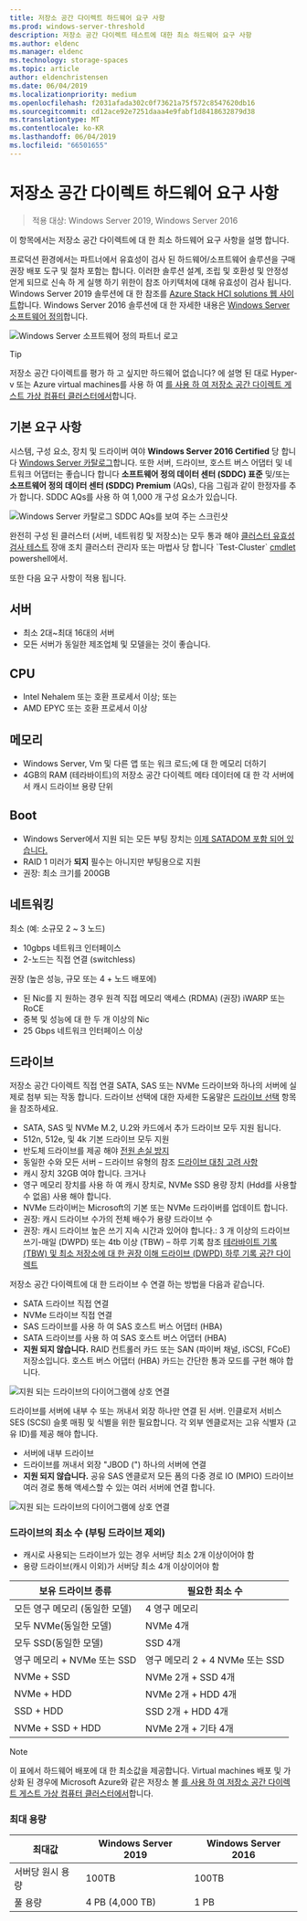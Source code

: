 ```yaml
---
title: 저장소 공간 다이렉트 하드웨어 요구 사항
ms.prod: windows-server-threshold
description: 저장소 공간 다이렉트 테스트에 대한 최소 하드웨어 요구 사항
ms.author: eldenc
ms.manager: eldenc
ms.technology: storage-spaces
ms.topic: article
author: eldenchristensen
ms.date: 06/04/2019
ms.localizationpriority: medium
ms.openlocfilehash: f2031afada302c0f73621a75f572c8547620db16
ms.sourcegitcommit: cd12ace92e7251daaa4e9fabf1d8418632879d38
ms.translationtype: MT
ms.contentlocale: ko-KR
ms.lasthandoff: 06/04/2019
ms.locfileid: "66501655"
---
```

# <a name="storage-spaces-direct-hardware-requirements"></a>저장소 공간 다이렉트 하드웨어 요구 사항

> 적용 대상: Windows Server 2019, Windows Server 2016

이 항목에서는 저장소 공간 다이렉트에 대 한 최소 하드웨어 요구 사항을 설명 합니다.

프로덕션 환경에서는 파트너에서 유효성이 검사 된 하드웨어/소프트웨어 솔루션을 구매 권장 배포 도구 및 절차 포함는 합니다. 이러한 솔루션 설계, 조립 및 호환성 및 안정성 얻게 되므로 신속 하 게 실행 하기 위한이 참조 아키텍처에 대해 유효성이 검사 됩니다. Windows Server 2019 솔루션에 대 한 참조를 [Azure Stack HCI solutions 웹 사이트](https://azure.microsoft.com/overview/azure-stack/hci)합니다. Windows Server 2016 솔루션에 대 한 자세한 내용은 [Windows Server 소프트웨어 정의](https://microsoft.com/wssd)합니다.

![Windows Server 소프트웨어 정의 파트너 로고](media/hardware-requirements/wssd-partners.png)

   > [!TIP]
   > 저장소 공간 다이렉트를 평가 하 고 싶지만 하드웨어 없습니다? 에 설명 된 대로 Hyper-v 또는 Azure virtual machines를 사용 하 여 [를 사용 하 여 저장소 공간 다이렉트 게스트 가상 컴퓨터 클러스터에서](storage-spaces-direct-in-vm.md)합니다.

## <a name="base-requirements"></a>기본 요구 사항

시스템, 구성 요소, 장치 및 드라이버 여야 **Windows Server 2016 Certified** 당 합니다 [Windows Server 카탈로그](https://www.windowsservercatalog.com)합니다. 또한 서버, 드라이브, 호스트 버스 어댑터 및 네트워크 어댑터는 좋습니다 합니다 **소프트웨어 정의 데이터 센터 (SDDC) 표준** 및/또는 **소프트웨어 정의 데이터 센터 (SDDC) Premium** (AQs), 다음 그림과 같이 한정자를 추가 합니다. SDDC AQs를 사용 하 여 1,000 개 구성 요소가 있습니다.

![Windows Server 카탈로그 SDDC AQs를 보여 주는 스크린샷](media/hardware-requirements/sddc-aqs.png)

완전히 구성 된 클러스터 (서버, 네트워킹 및 저장소)는 모두 통과 해야 [클러스터 유효성 검사 테스트](https://technet.microsoft.com/library/cc732035(v=ws.10).aspx) 장애 조치 클러스터 관리자 또는 마법사 당 합니다 `Test-Cluster` [cmdlet](https://docs.microsoft.com/powershell/module/failoverclusters/test-cluster?view=win10-ps) powershell에서.

또한 다음 요구 사항이 적용 됩니다.

## <a name="servers"></a>서버

- 최소 2대~최대 16대의 서버
- 모든 서버가 동일한 제조업체 및 모델을는 것이 좋습니다.

## <a name="cpu"></a>CPU

- Intel Nehalem 또는 호환 프로세서 이상; 또는
- AMD EPYC 또는 호환 프로세서 이상

## <a name="memory"></a>메모리

- Windows Server, Vm 및 다른 앱 또는 워크 로드;에 대 한 메모리 더하기
- 4GB의 RAM (테라바이트)의 저장소 공간 다이렉트 메타 데이터에 대 한 각 서버에서 캐시 드라이브 용량 단위

## <a name="boot"></a>Boot

- Windows Server에서 지원 되는 모든 부팅 장치는 [이제 SATADOM 포함 되어 있습니다.](https://cloudblogs.microsoft.com/windowsserver/2017/08/30/announcing-support-for-satadom-boot-drives-in-windows-server-2016/)
- RAID 1 미러가 **되지** 필수는 아니지만 부팅용으로 지원
- 권장: 최소 크기를 200GB

## <a name="networking"></a>네트워킹

최소 (예: 소규모 2 ~ 3 노드)
- 10gbps 네트워크 인터페이스
- 2-노드는 직접 연결 (switchless)

권장 (높은 성능, 규모 또는 4 + 노드 배포에)
- 된 Nic를 지 원하는 경우 원격 직접 메모리 액세스 (RDMA) (권장) iWARP 또는 RoCE
- 중복 및 성능에 대 한 두 개 이상의 Nic
- 25 Gbps 네트워크 인터페이스 이상

## <a name="drives"></a>드라이브

저장소 공간 다이렉트 직접 연결 SATA, SAS 또는 NVMe 드라이브와 하나의 서버에 실제로 첨부 되는 작동 합니다. 드라이브 선택에 대한 자세한 도움말은 [드라이브 선택](choosing-drives.md) 항목을 참조하세요.

- SATA, SAS 및 NVMe M.2, U.2와 카드에서 추가 드라이브 모두 지원 됩니다.
- 512n, 512e, 및 4k 기본 드라이브 모두 지원
- 반도체 드라이브를 제공 해야 [전원 손실 방지](https://blogs.technet.microsoft.com/filecab/2016/11/18/dont-do-it-consumer-ssd/)
- 동일한 수와 모든 서버 – 드라이브 유형의 참조 [드라이브 대칭 고려 사항](drive-symmetry-considerations.md)
- 캐시 장치 32GB 여야 합니다. 크거나
- 영구 메모리 장치를 사용 하 여 캐시 장치로, NVMe SSD 용량 장치 (Hdd를 사용할 수 없음) 사용 해야 합니다.
- NVMe 드라이버는 Microsoft의 기본 또는 NVMe 드라이버를 업데이트 합니다.
- 권장: 캐시 드라이브 수가의 전체 배수가 용량 드라이브 수
- 권장: 캐시 드라이브 높은 쓰기 지속 시간과 있어야 합니다.: 3 개 이상의 드라이브 쓰기-매일 (DWPD) 또는 4tb 이상 (TBW) – 하루 기록 참조 [테라바이트 기록 (TBW) 및 최소 저장소에 대 한 권장 이해 드라이브 (DWPD) 하루 기록 공간 다이렉트](https://blogs.technet.microsoft.com/filecab/2017/08/11/understanding-dwpd-tbw/)

저장소 공간 다이렉트에 대 한 드라이브 수 연결 하는 방법을 다음과 같습니다.

- SATA 드라이브 직접 연결
- NVMe 드라이브 직접 연결
- SAS 드라이브를 사용 하 여 SAS 호스트 버스 어댑터 (HBA)
- SATA 드라이브를 사용 하 여 SAS 호스트 버스 어댑터 (HBA)
- **지원 되지 않습니다.** RAID 컨트롤러 카드 또는 SAN (파이버 채널, iSCSI, FCoE) 저장소입니다. 호스트 버스 어댑터 (HBA) 카드는 간단한 통과 모드를 구현 해야 합니다.

![지원 되는 드라이브의 다이어그램에 상호 연결](media/hardware-requirements/drive-interconnect-support-1.png)

드라이브를 서버에 내부 수 또는 꺼내서 외장 하나만 연결 된 서버. 인클로저 서비스 SES (SCSI) 슬롯 매핑 및 식별을 위한 필요합니다. 각 외부 엔클로저는 고유 식별자 (고유 ID)를 제공 해야 합니다.

- 서버에 내부 드라이브
- 드라이브를 꺼내서 외장 "JBOD (") 하나의 서버에 연결
- **지원 되지 않습니다.** 공유 SAS 엔클로저 모든 폼의 다중 경로 IO (MPIO) 드라이브 여러 경로 통해 액세스할 수 있는 여러 서버에 연결 합니다.

![지원 되는 드라이브의 다이어그램에 상호 연결](media/hardware-requirements/drive-interconnect-support-2.png)

### <a name="minimum-number-of-drives-excludes-boot-drive"></a>드라이브의 최소 수 (부팅 드라이브 제외)

- 캐시로 사용되는 드라이브가 있는 경우 서버당 최소 2개 이상이어야 함
- 용량 드라이브(캐시 이외)가 서버당 최소 4개 이상이어야 함

| 보유 드라이브 종류   | 필요한 최소 수 |
|-----------------------|-------------------------|
| 모든 영구 메모리 (동일한 모델) | 4 영구 메모리 |
| 모두 NVMe(동일한 모델) | NVMe 4개                  |
| 모두 SSD(동일한 모델)  | SSD 4개                   |
| 영구 메모리 + NVMe 또는 SSD | 영구 메모리 2 + 4 NVMe 또는 SSD |
| NVMe + SSD            | NVMe 2개 + SSD 4개          |
| NVMe + HDD            | NVMe 2개 + HDD 4개          |
| SSD + HDD             | SSD 2개 + HDD 4개           |
| NVMe + SSD + HDD      | NVMe 2개 + 기타 4개       |

   >[!NOTE]
   > 이 표에서 하드웨어 배포에 대 한 최소값을 제공합니다. Virtual machines 배포 및 가상화 된 경우에 Microsoft Azure와 같은 저장소 볼 [를 사용 하 여 저장소 공간 다이렉트 게스트 가상 컴퓨터 클러스터에서](storage-spaces-direct-in-vm.md)합니다.

### <a name="maximum-capacity"></a>최대 용량

| 최대값                | Windows Server 2019  | Windows Server 2016  |
| ---                     | ---------            | ---------            |
| 서버당 원시 용량 | 100TB               | 100TB               |
| 풀 용량           | 4 PB (4,000 TB)      | 1 PB                 |
